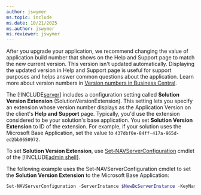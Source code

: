 ```yaml
---
author: jswymer
ms.topic: include
ms.date: 10/21/2025
ms.author: jswymer
ms.reviewer: jswymer
---
```

After you upgrade your application, we recommend changing the value of application build number that shows on the Help and Support page to match the new current version. This version isn't updated automatically. Displaying the updated version in Help and Support page is useful for support purposes and helps answer common questions about the application. Learn more about version numbers in [Version numbers in Business Central](../../administration/version-numbers.md).

The [!INCLUDE[server](server.md)] includes a configuration setting called **Solution Version Extension** (SolutionVersionExtension). This setting lets you specify an extension whose version number displays as the Application Version on the client's **Help and Support** page. Typically, you'd use the extension considered to be your solution's base application. You set **Solution Version Extension** to ID of the extension. For example, if your solution uses the Microsoft Base Application, set the value to `437dbf0e-84ff-417a-965d-ed2bb9650972`.

To set **Solution Version Extension**, use [Set-NAVServerConfiguration](/powershell/module/microsoft.dynamics.nav.management/set-navserverconfiguration) cmdlet of the [!INCLUDE[admin shell](adminshell.md)].

The following example uses the Set-NAVServerConfiguration cmdlet to set the **Solution Version Extension** to the Microsoft Base Application:

```powershell  
Set-NAVServerConfiguration -ServerInstance $NewBcServerInstance -KeyName SolutionVersionExtension -KeyValue "437dbf0e-84ff-417a-965d-ed2bb9650972" -ApplyTo All  
```
